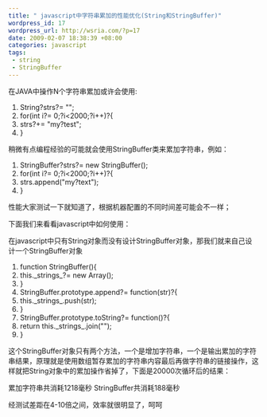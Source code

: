 ```yaml
--- 
title: " javascript中字符串累加的性能优化(String和StringBuffer)"
wordpress_id: 17
wordpress_url: http://wsria.com/?p=17
date: 2009-02-07 18:38:39 +08:00
categories: javascript
tags: 
 - string
 - StringBuffer
---
```

<p class="highlighter">在JAVA中操作N个字符串累加或许会使用:</p>

<div class="highlighter">
<ol class="highlighter-j">
	<li><span>String?strs?= </span><span class="string">""</span><span>;</span></li>
	<li class="alt"><span class="keyword">for</span><span>(</span><span class="keyword">int</span><span> i?= </span><span class="number">0</span><span>;?i&lt;</span><span class="number">2000</span><span>;?i++)?{</span></li>
	<li><span> strs?+= </span><span class="string">"my?test"</span><span>;</span></li>
	<li class="alt"><span>}</span></li>
</ol>
</div>
稍微有点编程经验的可能就会使用StringBuffer类来累加字符串，例如：

<!--more-->
<div class="highlighter">
<ol class="highlighter-j">
	<li><span>StringBuffer?strs?= </span><span class="keyword">new</span><span> StringBuffer();</span></li>
	<li class="alt"><span class="keyword">for</span><span>(</span><span class="keyword">int</span><span> i?= </span><span class="number">0</span><span>;?i&lt;</span><span class="number">2000</span><span>;?i++)?{</span></li>
	<li><span> strs.append(</span><span class="string">"my?text"</span><span>);</span></li>
	<li class="alt"><span>}</span></li>
</ol>
</div>
<span>性能大家测试一下就知道了，根据机器配置的不同时间差可能会不一样；</span>

<span>下面我们来看看javascript中如何使用：</span>

<span>在javascript中只有String对象而没有设计StringBuffer对象，那我们就来自己设计一个StringBuffer对象</span>
<div class="highlighter">
<ol class="highlighter-c">
	<li><span class="keyword">function</span><span> StringBuffer(){</span></li>
	<li class="alt"><span> </span><span class="keyword">this</span><span>._strings_?= </span><span class="keyword">new</span><span> Array();</span></li>
	<li><span>}</span></li>
	<li><span>StringBuffer.prototype.append?= </span><span class="keyword">function</span><span>(str)?{</span></li>
	<li class="alt"><span> </span><span class="keyword">this</span><span>._strings_.push(str);</span></li>
	<li><span>}</span></li>
	<li><span>StringBuffer.prototype.toString?= </span><span class="keyword">function</span><span>()?{</span></li>
	<li class="alt"><span> </span><span class="keyword">return</span><span> </span><span class="keyword">this</span><span>._strings_.join(</span><span class="string">""</span><span>);</span></li>
	<li><span>}</span></li>
</ol>
</div>
这个StringBuffer对象只有两个方法，一个是增加字符串，一个是输出累加的字符串结果，原理就是使用数组暂存累加的字符串内容最后再做字符串的链接操作，这样就把String对象中的累加操作省掉了，下面是20000次循环后的结果：

累加字符串共消耗1218毫秒
StringBuffer共消耗188毫秒

经测试差距在4-10倍之间，效率就很明显了，呵呵
